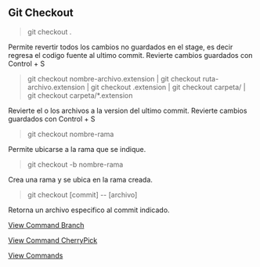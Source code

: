 ## Git Checkout 

> git checkout .

Permite revertir todos los cambios no guardados en el stage, es decir regresa el codigo fuente al ultimo commit.
Revierte cambios guardados con Control + S

> git checkout nombre-archivo.extension | git checkout ruta-archivo.extension | git checkout .extension | git checkout carpeta/ | git checkout carpeta/*.extension

Revierte el o los archivos a la version del ultimo commit.
Revierte cambios guardados con Control + S

> git checkout nombre-rama

Permite ubicarse a la rama que se indique.

> git checkout -b nombre-rama

Crea una rama y se ubica en la rama creada.

> git checkout [commit] -- [archivo]

Retorna un archivo especifico al commit indicado.

[View Command Branch](Branch.md)

[View Command CherryPick](CherryPick.md)

[View Commands](../Commands.md)